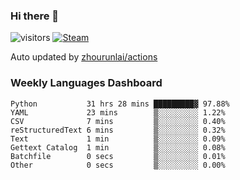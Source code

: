 ### Hi there 👋

![visitors](https://visitor-badge.glitch.me/badge?page_id=zhourunlai)
[![Steam](https://img.shields.io/badge/dynamic/json?label=Steam&query=%24.data.totalSubs&url=https%3A%2F%2Fapi.spencerwoo.com%2Fsubstats%2F%3Fsource%3DsteamGames%26queryKey%3D76561198285156854&suffix=%20Games&logo=steam&labelColor=134375&color=0b1a37&longCache=true)](http://steamcommunity.com/profiles/76561198285156854)

Auto updated by <a href="https://github.com/zhourunlai/zhourunlai/actions" target="_blank">zhourunlai/actions</a>

### Weekly Languages Dashboard

<!--PART:wakatime-->
```text
Python           31 hrs 28 mins █████████▓ 97.88%
YAML             23 mins        ▒░░░░░░░░░ 1.22%
CSV              7 mins         ▒░░░░░░░░░ 0.40%
reStructuredText 6 mins         ▒░░░░░░░░░ 0.32%
Text             1 min          ▒░░░░░░░░░ 0.09%
Gettext Catalog  1 min          ▒░░░░░░░░░ 0.08%
Batchfile        0 secs         ▒░░░░░░░░░ 0.01%
Other            0 secs         ▒░░░░░░░░░ 0.00%
```
<!--PART:wakatime-->
